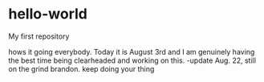 # hello-world
My first repository




hows it going everybody. Today it is August 3rd and I am genuinely having the best time being clearheaded and working on this.
-update Aug. 22, still on the grind brandon. keep doing your thing
